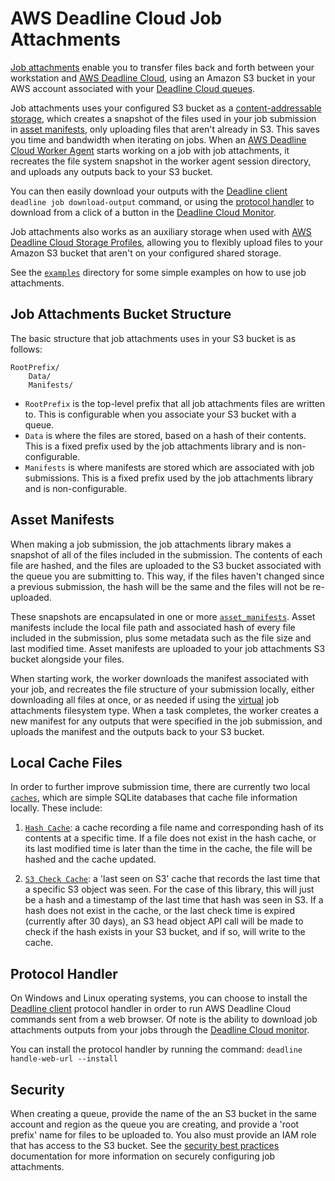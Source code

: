 # AWS Deadline Cloud Job Attachments

[Job attachments][job-attachments] enable you to transfer files back and forth between your workstation and [AWS Deadline Cloud][deadline-cloud], using an Amazon S3 bucket in your AWS account associated with your [Deadline Cloud queues][queue]. 

Job attachments uses your configured S3 bucket as a [content-addressable storage](https://en.wikipedia.org/wiki/Content-addressable_storage), which creates a snapshot of the files used in your job submission in [asset manifests](#asset-manifests), only uploading files that aren't already in S3. This saves you time and bandwidth when iterating on jobs. When an [AWS Deadline Cloud Worker Agent][worker-agent] starts working on a job with job attachments, it recreates the file system snapshot in the worker agent session directory, and uploads any outputs back to your S3 bucket. 

You can then easily download your outputs with the [Deadline client](../client/) `deadline job download-output` command, or using the [protocol handler](#protocol-handler) to download from a click of a button in the [Deadline Cloud Monitor][monitor].

Job attachments also works as an auxiliary storage when used with [AWS Deadline Cloud Storage Profiles][shared-storage], allowing you to flexibly upload files to your Amazon S3 bucket that aren't on your configured shared storage.

See the [`examples`](../../../examples/) directory for some simple examples on how to use job attachments.

[job-attachments]: https://docs.aws.amazon.com/deadline-cloud/latest/userguide/storage-job-attachments.html
[deadline-cloud]: https://docs.aws.amazon.com/deadline-cloud/latest/userguide/what-is-deadline-cloud.html
[queue]: https://docs.aws.amazon.com/deadline-cloud/latest/userguide/queues.html
[monitor]: https://docs.aws.amazon.com/deadline-cloud/latest/userguide/working-with-deadline-monitor.html
[shared-storage]: https://docs.aws.amazon.com/deadline-cloud/latest/userguide/storage-shared.html
[worker-agent]: https://github.com/aws-deadline/deadline-cloud-worker-agent/blob/release/docs/

## Job Attachments Bucket Structure

The basic structure that job attachments uses in your S3 bucket is as follows:

```
RootPrefix/
    Data/
    Manifests/
```

- `RootPrefix` is the top-level prefix that all job attachments files are written to. This is configurable when you associate your S3 bucket with a queue.
- `Data` is where the files are stored, based on a hash of their contents. This is a fixed prefix used by the job attachments library and is non-configurable.
- `Manifests` is where manifests are stored which are associated with job submissions. This is a fixed prefix used by the job attachments library and is non-configurable.

[ja-security]: https://docs.aws.amazon.com/deadline-cloud/latest/userguide/security-best-practices.html#job-attachment-queues

## Asset Manifests

When making a job submission, the job attachments library makes a snapshot of all of the files included in the submission. The contents of each file are hashed, and the files are uploaded to the S3 bucket associated with the queue you are submitting to. This way, if the files haven't changed since a previous submission, the hash will be the same and the files will not be re-uploaded. 

These snapshots are encapsulated in one or more [`asset_manifests`](asset_manifests). Asset manifests include the local file path and associated hash of every file included in the submission, plus some metadata such as the file size and last modified time. Asset manifests are uploaded to your job attachments S3 bucket alongside your files.

When starting work, the worker downloads the manifest associated with your job, and recreates the file structure of your submission locally, either downloading all files at once, or as needed if using the [virtual][vfs] job attachments filesystem type. When a task completes, the worker creates a new manifest for any outputs that were specified in the job submission, and uploads the manifest and the outputs back to your S3 bucket.

[vfs]: https://docs.aws.amazon.com/deadline-cloud/latest/userguide/storage-virtual.html

## Local Cache Files

In order to further improve submission time, there are currently two local [`caches`](caches), which are simple SQLite databases that cache file information locally. These include:

1. [`Hash Cache`](caches/hash_cache.py): a cache recording a file name and corresponding hash of its contents at a specific time. If a file does not exist in the hash cache, or its last modified time is later than the time in the cache, the file will be hashed and the cache updated.

2. [`S3 Check Cache`](caches/s3_check_cache.py): a 'last seen on S3' cache that records the last time that a specific S3 object was seen. For the case of this library, this will just be a hash and a timestamp of the last time that hash was seen in S3. If a hash does not exist in the cache, or the last check time is expired (currently after 30 days), an S3 head object API call will be made to check if the hash exists in your S3 bucket, and if so, will write to the cache.

## Protocol Handler

On Windows and Linux operating systems, you can choose to install the [Deadline client](../client/) protocol handler in order to run AWS Deadline Cloud commands sent from a web browser. Of note is the ability to download job attachments outputs from your jobs through the [Deadline Cloud monitor][downloading-output]. 

You can install the protocol handler by running the command: `deadline handle-web-url --install`

[downloading-output]: https://docs.aws.amazon.com/deadline-cloud/latest/userguide/download-finished-output.html

## Security

When creating a queue, provide the name of the an S3 bucket in the same account and region as the queue you are creating, and provide a 'root prefix' name for files to be uploaded to. You also must provide an IAM role that has access to the S3 bucket. See the [security best practices][ja-security] documentation for more information on securely configuring job attachments.